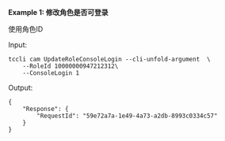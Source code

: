 **Example 1: 修改角色是否可登录**

使用角色ID

Input: 

```
tccli cam UpdateRoleConsoleLogin --cli-unfold-argument  \
    --RoleId 10000000947212312\
    --ConsoleLogin 1
```

Output: 
```
{
    "Response": {
        "RequestId": "59e72a7a-1e49-4a73-a2db-8993c0334c57"
    }
}
```

